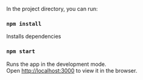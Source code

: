 
In the project directory, you can run:

### `npm install`
Installs dependencies

### `npm start`

Runs the app in the development mode.<br />
Open [http://localhost:3000](http://localhost:3000) to view it in the browser.

